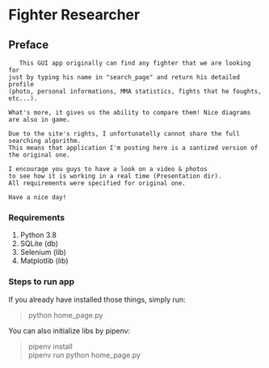 # Fighter Researcher

## Preface

       This GUI app originally can find any fighter that we are looking for
    just by typing his name in "search_page" and return his detailed profile  
    (photo, personal informations, MMA statistics, fights that he foughts, etc...).

    What's more, it gives us the ability to compare them! Nice diagrams are also in game.

    Due to the site's rights, I unfortunatelly cannot share the full searching algorithm.
    This means that application I'm posting here is a santized version of the original one.

    I encourage you guys to have a look on a video & photos
    to see how it is working in a real time (Presentation dir).
    All requirements were specified for original one.

    Have a nice day!
 

### Requirements

1. Python 3.8
2. SQLite	    (db)
3. Selenium	    (lib)
4. Matplotlib	(lib)


### Steps to run app

If you already have installed those things, simply run:

>python home_page.py


You can also initialize libs by pipenv:

>pipenv install  
>pipenv run python home_page.py
